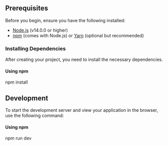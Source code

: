 ## Prerequisites
Before you begin, ensure you have the following installed:
- [Node.js](https://nodejs.org/) (v14.0.0 or higher)
- [npm](https://www.npmjs.com/) (comes with Node.js) or [Yarn](https://yarnpkg.com/) (optional but recommended)

### Installing Dependencies
After creating your project, you need to install the necessary dependencies.

#### Using npm
npm install

## Development
To start the development server and view your application in the browser, use the following command:

#### Using npm
npm run dev
